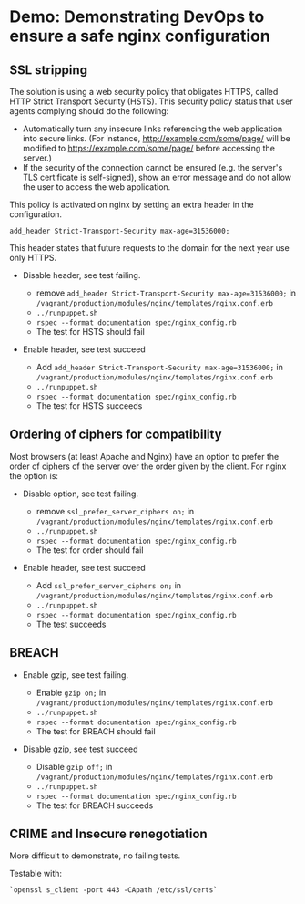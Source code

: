 Demo: Demonstrating DevOps to ensure a safe nginx configuration
=============================

SSL stripping
------

The solution is using a web security policy that obligates HTTPS, called HTTP Strict Transport Security (HSTS). This security policy
status that user agents complying should do the following:
- Automatically turn any insecure links referencing the web application into secure links. (For instance, http://example.com/some/page/ will be modified to https://example.com/some/page/ before accessing the server.)
- If the security of the connection cannot be ensured (e.g. the server's TLS certificate is self-signed), show an error message and do not allow the user to access the web application.


This policy is activated on nginx by setting an extra header in the configuration. 

`add_header Strict-Transport-Security max-age=31536000;`

This header states that future requests to the domain for the next year use only HTTPS. 


- Disable header, see test failing.
    + remove `add_header Strict-Transport-Security max-age=31536000;` in `/vagrant/production/modules/nginx/templates/nginx.conf.erb`
    + `../runpuppet.sh`
    + `rspec --format documentation spec/nginx_config.rb`
    + The test for HSTS should fail


- Enable header, see test succeed
    + Add `add_header Strict-Transport-Security max-age=31536000;` in `/vagrant/production/modules/nginx/templates/nginx.conf.erb`
    + `../runpuppet.sh`
    + `rspec --format documentation spec/nginx_config.rb`
    + The test for HSTS succeeds

Ordering of ciphers for compatibility
------

Most browsers (at least Apache and Nginx) have an option to prefer the order of ciphers of the server 
over the order given by the client. For nginx the option is:


- Disable option, see test failing.
    + remove `ssl_prefer_server_ciphers on;` in `/vagrant/production/modules/nginx/templates/nginx.conf.erb`
    + `../runpuppet.sh`
    + `rspec --format documentation spec/nginx_config.rb`
    + The test for order should fail


- Enable header, see test succeed
    + Add `ssl_prefer_server_ciphers on;` in `/vagrant/production/modules/nginx/templates/nginx.conf.erb`
    + `../runpuppet.sh`
    + `rspec --format documentation spec/nginx_config.rb`
    + The test succeeds

BREACH
------

- Enable gzip, see test failing.
    + Enable `gzip on;` in `/vagrant/production/modules/nginx/templates/nginx.conf.erb`
    + `../runpuppet.sh`
    + `rspec --format documentation spec/nginx_config.rb`
    + The test for BREACH should fail


- Disable gzip, see test succeed
    + Disable `gzip off;` in `/vagrant/production/modules/nginx/templates/nginx.conf.erb`
    + `../runpuppet.sh`
    + `rspec --format documentation spec/nginx_config.rb`
    + The test for BREACH succeeds

CRIME and Insecure renegotiation
------

More difficult to demonstrate, no failing tests. 

Testable with:

	`openssl s_client -port 443 -CApath /etc/ssl/certs`







